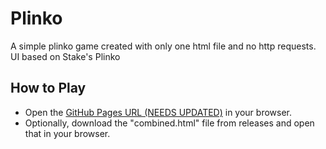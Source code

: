 # Plinko  
A simple plinko game created with only one html file and no http requests.  
UI based on Stake's Plinko  
  
## How to Play
- Open the [GitHub Pages URL (NEEDS UPDATED)](https://twistedcarts.github.io/planet-clicker/) in your browser.  
- Optionally, download the "combined.html" file from releases and open that in your browser.
